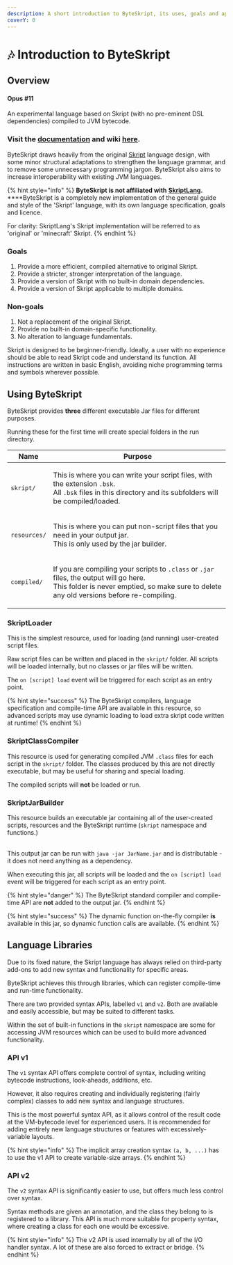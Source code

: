```yaml
---
description: A short introduction to ByteSkript, its uses, goals and applications.
coverY: 0
---
```


# 🎶 Introduction to ByteSkript

## Overview

#### Opus #11

An experimental language based on Skript (with no pre-eminent DSL dependencies) compiled to JVM bytecode.

### Visit the [documentation](https://moderocky.gitbook.io/byteskript/) and wiki [here](https://moderocky.gitbook.io/byteskript/).

ByteSkript draws heavily from the original [Skript](https://github.com/SkriptLang/Skript/) language design, with some minor structural adaptations to strengthen the language grammar, and to remove some unnecessary programming jargon. ByteSkript also aims to increase interoperability with existing JVM languages.

{% hint style="info" %}
**ByteSkript is not affiliated with** [**SkriptLang**](https://github.com/SkriptLang/Skript/)**.**\
****ByteSkript is a completely new implementation of the general guide and style of the 'Skript' language, with its own language specification, goals and licence.&#x20;

For clarity: SkriptLang's Skript implementation will be referred to as 'original' or 'minecraft' Skript.
{% endhint %}

### Goals

1. Provide a more efficient, compiled alternative to original Skript.
2. Provide a stricter, stronger interpretation of the language.
3. Provide a version of Skript with no built-in domain dependencies.
4. Provide a version of Skript applicable to multiple domains.

### Non-goals

1. Not a replacement of the original Skript.
2. Provide no built-in domain-specific functionality.
3. No alteration to language fundamentals.

Skript is designed to be beginner-friendly. Ideally, a user with no experience should be able to read Skript code and understand its function. All instructions are written in basic English, avoiding niche programming terms and symbols wherever possible.

## Using ByteSkript

ByteSkript provides **three** different executable Jar files for different purposes.

Running these for the first time will create special folders in the run directory.

| Name         | Purpose                                                                                                                                                                                                            |
| ------------ | ------------------------------------------------------------------------------------------------------------------------------------------------------------------------------------------------------------------ |
| `skript/`    | <p>This is where you can write your script files, with the extension <code>.bsk</code>.<br>All <code>.bsk</code> files in this directory and its subfolders will be compiled/loaded.</p>                           |
| `resources/` | <p>This is where you can put non-script files that you need in your output jar.<br>This is only used by the jar builder.</p>                                                                                       |
| `compiled/`  | <p>If you are compiling your scripts to <code>.class</code> or <code>.jar</code> files, the output will go here.<br>This folder is never emptied, so make sure to delete any old versions before re-compiling.</p> |

### SkriptLoader

This is the simplest resource, used for loading (and running) user-created script files.

Raw script files can be written and placed in the `skript/` folder. All scripts will be loaded internally, but no classes or jar files will be written.

The `on [script] load` event will be triggered for each script as an entry point.

{% hint style="success" %}
The ByteSkript compilers, language specification and compile-time API are available in this resource, so advanced scripts may use dynamic loading to load extra skript code written at runtime!
{% endhint %}

### SkriptClassCompiler

This resource is used for generating compiled JVM `.class` files for each script in the `skript/` folder. The classes produced by this are not directly executable, but may be useful for sharing and special loading.

The compiled scripts will **not** be loaded or run.

### SkriptJarBuilder

This resource builds an executable jar containing all of the user-created scripts, resources and the ByteSkript runtime (`skript` namespace and functions.)

\
This output jar can be run with `java -jar JarName.jar` and is distributable - it does not need anything as a dependency.

When executing this jar, all scripts will be loaded and the `on [script] load` event will be triggered for each script as an entry point.

{% hint style="danger" %}
The ByteSkript standard compiler and compile-time API are **not** added to the output jar.
{% endhint %}

{% hint style="success" %}
The dynamic function on-the-fly compiler **is** available in this jar, so dynamic function calls are available.
{% endhint %}

## Language Libraries

Due to its fixed nature, the Skript language has always relied on third-party add-ons to add new syntax and functionality for specific areas.

ByteSkript achieves this through libraries, which can register compile-time and run-time functionality.

There are two provided syntax APIs, labelled `v1` and `v2`. Both are available and easily accessible, but may be suited to different tasks.

Within the set of built-in functions in the `skript` namespace are some for accessing JVM resources which can be used to build more advanced functionality.

### API v1

The `v1` syntax API offers complete control of syntax, including writing bytecode instructions, look-aheads, additions, etc.

However, it also requires creating and individually registering (fairly complex) classes to add new syntax and language structures.

This is the most powerful syntax API, as it allows control of the result code at the VM-bytecode level for experienced users. It is recommended for adding entirely new language structures or features with excessively-variable layouts.

{% hint style="info" %}
The implicit array creation syntax `(a, b, ...)` has to use the v1 API to create variable-size arrays.
{% endhint %}

### API v2

The `v2` syntax API is significantly easier to use, but offers much less control over syntax.

Syntax methods are given an annotation, and the class they belong to is registered to a library. This API is much more suitable for property syntax, where creating a class for each one would be excessive.

{% hint style="info" %}
The v2 API is used internally by all of the I/O handler syntax. A lot of these are also forced to extract or bridge.
{% endhint %}
